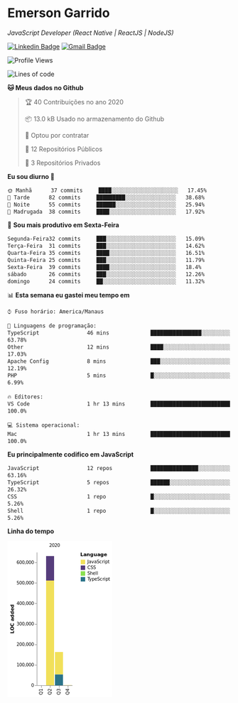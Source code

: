# Emerson **Garrido**

*JavaScript Developer (React Native | ReactJS | NodeJS)*

[![Linkedin Badge](https://img.shields.io/badge/-Emerson%20Garrido-201B2D?style=flat-square&logo=Linkedin&logoColor=white&link=https://www.linkedin.com/in/emersongarrido/)](https://www.linkedin.com/in/emersongarrido/) 
[![Gmail Badge](https://img.shields.io/badge/-suportegarrido@gmail.com-201B2D?style=flat-square&logo=Gmail&logoColor=white&link=mailto:suportegarrido@gmail.com)](mailto:suportegarrido@gmail.com)


<!--START_SECTION:waka-->
![Profile Views](http://img.shields.io/badge/Visualizac%C3%B5es%20do%20perfil-2-blue)

![Lines of code](https://img.shields.io/badge/Desde%20o%20Hello%20World%20eu%20escrevi-1.4%20million%20linhas%20de%20c%C3%B3digo-blue)

**🐱 Meus dados no Github** 

> 🏆 40 Contribuições no ano 2020
 > 
> 📦 13.0 kB Usado no armazenamento do Github 
 > 
> 💼 Optou por contratar
 > 
> 📜 12 Repositórios Públicos
 > 
> 🔑 3 Repositórios Privados 

**Eu sou diurno 🐤** 

```text
🌞 Manhã      37 commits     ████░░░░░░░░░░░░░░░░░░░░░   17.45% 
🌆 Tarde      82 commits     █████████░░░░░░░░░░░░░░░░   38.68% 
🌃 Noite      55 commits     ██████░░░░░░░░░░░░░░░░░░░   25.94% 
🌙 Madrugada  38 commits     ████░░░░░░░░░░░░░░░░░░░░░   17.92%

```
📅 **Sou mais produtivo em Sexta-Feira** 

```text
Segunda-Feira32 commits     ███░░░░░░░░░░░░░░░░░░░░░░   15.09% 
Terça-Feira  31 commits     ███░░░░░░░░░░░░░░░░░░░░░░   14.62% 
Quarta-Feira 35 commits     ████░░░░░░░░░░░░░░░░░░░░░   16.51% 
Quinta-Feira 25 commits     ███░░░░░░░░░░░░░░░░░░░░░░   11.79% 
Sexta-Feira  39 commits     ████░░░░░░░░░░░░░░░░░░░░░   18.4% 
sábado       26 commits     ███░░░░░░░░░░░░░░░░░░░░░░   12.26% 
domingo      24 commits     ██░░░░░░░░░░░░░░░░░░░░░░░   11.32%

```


📊 **Esta semana eu gastei meu tempo em** 

```text
⌚︎ Fuso horário: America/Manaus

💬 Linguagens de programação: 
TypeScript               46 mins             ████████████████░░░░░░░░░   63.78% 
Other                    12 mins             ████░░░░░░░░░░░░░░░░░░░░░   17.03% 
Apache Config            8 mins              ███░░░░░░░░░░░░░░░░░░░░░░   12.19% 
PHP                      5 mins              █░░░░░░░░░░░░░░░░░░░░░░░░   6.99%

🔥 Editores: 
VS Code                  1 hr 13 mins        █████████████████████████   100.0%

💻 Sistema operacional: 
Mac                      1 hr 13 mins        █████████████████████████   100.0%

```

**Eu principalmente codifico em JavaScript** 

```text
JavaScript               12 repos            ███████████████░░░░░░░░░░   63.16% 
TypeScript               5 repos             ██████░░░░░░░░░░░░░░░░░░░   26.32% 
CSS                      1 repo              █░░░░░░░░░░░░░░░░░░░░░░░░   5.26% 
Shell                    1 repo              █░░░░░░░░░░░░░░░░░░░░░░░░   5.26%

```


**Linha do tempo**

![Chart not found](https://github.com/EmersonGarrido/EmersonGarrido/blob/master/charts/bar_graph.png) 


<!--END_SECTION:waka-->